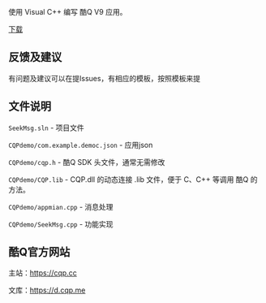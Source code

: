使用 Visual C++ 编写 酷Q V9 应用。

[下载](https://github.com/CoolQ/cqsdk-vc/archive/master.zip)

反馈及建议
--------
有问题及建议可以在提Issues，有相应的模板，按照模板来提

文件说明
--------
`SeekMsg.sln` - 项目文件

`CQPdemo/com.example.democ.json` - 应用json

`CQPdemo/cqp.h` - 酷Q SDK 头文件，通常无需修改

`CQPdemo/CQP.lib` - CQP.dll 的动态连接 .lib 文件，便于 C、C++ 等调用 酷Q 的方法。

`CQPdemo/appmian.cpp` - 消息处理

`CQPdemo/SeekMsg.cpp` - 功能实现

酷Q官方网站
--------
主站：https://cqp.cc

文库：https://d.cqp.me
